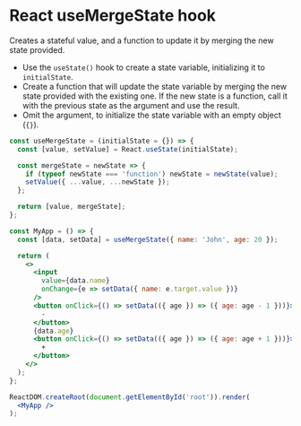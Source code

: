 # React useMergeState hook

Creates a stateful value, and a function to update it by merging the new state provided.

* Use the `useState()` hook to create a state variable, initializing it to `initialState`.
* Create a function that will update the state variable by merging the new state provided with the existing one. If the new state is a function, call it with the previous state as the argument and use the result.
* Omit the argument, to initialize the state variable with an empty object (`{}`).

```jsx
const useMergeState = (initialState = {}) => {
  const [value, setValue] = React.useState(initialState);

  const mergeState = newState => {
    if (typeof newState === 'function') newState = newState(value);
    setValue({ ...value, ...newState });
  };

  return [value, mergeState];
};
```

```jsx
const MyApp = () => {
  const [data, setData] = useMergeState({ name: 'John', age: 20 });

  return (
    <>
      <input
        value={data.name}
        onChange={e => setData({ name: e.target.value })}
      />
      <button onClick={() => setData(({ age }) => ({ age: age - 1 }))}>
        -
      </button>
      {data.age}
      <button onClick={() => setData(({ age }) => ({ age: age + 1 }))}>
        +
      </button>
    </>
  );
};

ReactDOM.createRoot(document.getElementById('root')).render(
  <MyApp />
);
```
